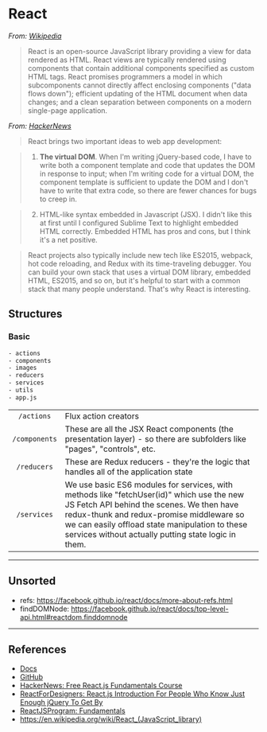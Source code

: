 # React

*From: [Wikipedia]()*

> React is an open-source JavaScript library providing a view for data rendered as HTML. React views are typically rendered using components that contain additional components specified as custom HTML tags. React promises programmers a model in which subcomponents cannot directly affect enclosing components ("data flows down"); efficient updating of the HTML document when data changes; and a clean separation between components on a modern single-page application.

*From: [HackerNews](https://news.ycombinator.com/item?id=11204481)*

> React brings two important ideas to web app development:

> 1.  **The virtual DOM**. When I'm writing jQuery-based code, I have to write both a component template and code that updates the DOM in response to input; when I'm writing code for a virtual DOM, the component template is sufficient to update the DOM and I don't have to write that extra code, so there are fewer chances for bugs to creep in.

> 2.  HTML-like syntax embedded in Javascript (JSX). I didn't like this at first until I configured Sublime Text to highlight embedded HTML correctly. Embedded HTML has pros and cons, but I think it's a net positive.

> React projects also typically include new tech like ES2015, webpack, hot code reloading, and Redux with its time-traveling debugger. You can build your own stack that uses a virtual DOM library, embedded HTML, ES2015, and so on, but it's helpful to start with a common stack that many people understand. That's why React is interesting.

## Structures

### Basic

```sh
- actions
- components
- images
- reducers
- services
- utils
- app.js
```

|               |                                                                                                                                                                                                                                                                                              |
|:-------------:|:---------------------------------------------------------------------------------------------------------------------------------------------------------------------------------------------------------------------------------------------------------------------------------------------|
|  `/actions`   | Flux action creators                                                                                                                                                                                                                                                                         |
| `/components` | These are all the JSX React components (the presentation layer) - so there are subfolders like "pages", "controls", etc.                                                                                                                                                                     |
|  `/reducers`  | These are Redux reducers - they're the logic that handles all of the application state                                                                                                                                                                                                       |
|  `/services`  | We use basic ES6 modules for services, with methods like "fetchUser(id)" which use the new JS Fetch API behind the scenes. We then have redux-thunk and redux-promise middleware so we can easily offload state manipulation to these services without actually putting state logic in them. |

---

## Unsorted

-   refs: <https://facebook.github.io/react/docs/more-about-refs.html>
-   findDOMNode: <https://facebook.github.io/react/docs/top-level-api.html#reactdom.finddomnode>

---

## References

-   [Docs](https://facebook.github.io/react/docs/getting-started.html)
-   [GitHub](https://facebook.github.io/react)
-   [HackerNews: Free React.js Fundamentals Course](https://news.ycombinator.com/item?id=11204481)
-   [ReactForDesigners: React.js Introduction For People Who Know Just Enough jQuery To Get By](http://reactfordesigners.com/labs/reactjs-introduction-for-people-who-know-just-enough-jquery-to-get-by/)
-   [ReactJSProgram: Fundamentals](http://courses.reactjsprogram.com/courses/reactjsfundamentals)
-   <https://en.wikipedia.org/wiki/React_(JavaScript_library)>
